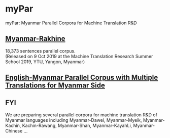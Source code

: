 # myPar
myPar: Myanmar Parallel Corpora for Machine Translation R&amp;D

## [Myanmar-Rakhine](https://github.com/ye-kyaw-thu/myPar/tree/master/my-rk)  
18,373 sentences parallel corpus.  
(Released on 9 Oct 2019 at the Machine Translation Research Summer School 2019, YTU, Yangon, Myanmar)  

## [English-Myanmar Parallel Corpus with Multiple Translations for Myanmar Side](https://github.com/ye-kyaw-thu/myPar/tree/master/en-my-multi)  


## FYI
We are preparing several parallel corpora for machine translation R&D of Myanmar languages including Myanmar-Dawei, Myanmar-Myeik, Myanmar-Kachin, Kachin-Rawang, Myanmar-Shan, Myanmar-KayahLi, Myanmar-Chinese ...  

